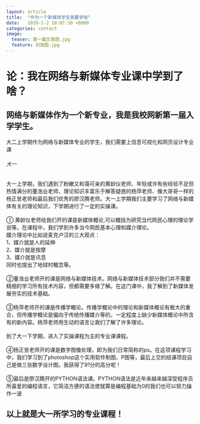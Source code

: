 ```yaml
---
layout: article
title:  "作为一个新媒体学生我要学啥"
date:   2018-1-2 10:07:50 +0800
categories: contact 
image:
  teaser: 第一篇文章图.jpg
  feature: 封面图.jpg
---
```


# 论：我在网络与新媒体专业课中学到了啥？

## 网络与新媒体作为一个新专业，我是我校网新第一届入学学生。<br>

大二上学期作为网络与新媒体专业的学生，我们需要上信息可视化和网页设计专业课
###### 大一
大一上学期，我们遇到了粉嫩又和蔼可亲的黄龄仪老师、年轻或许有些经验不足但热情满分的董浩业老师、理论知识丰富乐于解答疑惑的杨萍老师、像大哥哥一样的杨正昱老师和最后我们优秀的廖汉腾老师。大一上学期我们主要学习了网络与新媒体有关的理论知识，下学期进行了一定的实操课。<br>
<br>
①.黄龄仪老师给我们开的课是新媒体概论,可以概括为研究当代网民心理的理论学说等。在课程中，我们学到许多当今网民基本心理和媒介理论。<br>媒介理论中比如说麦克卢汉的三大观点：<br>1、媒介就是人的延伸<br>2、媒介就是按摩<br>3、媒介就是讯息<br>
同时也提出了地球村概念等。
<br>
<br>
②董浩业老师开的课是网络与新媒体技术。网络与新媒体技术部分我们并不需要精细的学习所有技术内容，但都需要多做了解。在这门课中，我了解到了新媒体发展夯实的技术基础。
<br>
<br>
③杨萍老师开的课是传播学概论。传播学概论中的理论和新媒体概论有极大的重合，但传播学概论是偏向于传统传播媒介等的，一定程度上缺少新媒体概论中所含有的新内容。杨萍老师用生动的语言让我们了解了许多理论。
<br>
<br>
到了大一下学期，进入了实操课程为主的专业课课程。
<br>
<br>
④杨正昱老师开的课是数字图像处理，即为我们日常简称的ps。在这项课程学习中，我们学习到了photoshop这个实用软件制图、P图等，最后上交的结课项目自己是做三张数字设计图。我获得了91分的高分呢！
<br>
<br>
⑤最后是廖汉腾开的PYTHON语法课。PYTHON语法是近年来越来越深受程序员所喜爱的编程语言，它简洁方便的语法使就算是编程基础为0的我们也可以努力操作一波

## 以上就是大一所学习的专业课程！
